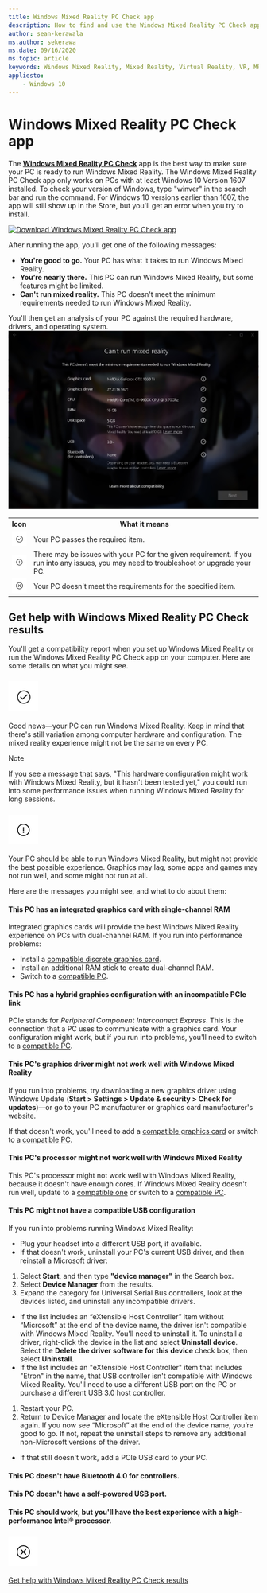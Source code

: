 ```yaml
---
title: Windows Mixed Reality PC Check app
description: How to find and use the Windows Mixed Reality PC Check app to test your PC's compatibility before purchasing a Windows Mixed Reality headset.
author: sean-kerawala
ms.author: sekerawa
ms.date: 09/16/2020
ms.topic: article
keywords: Windows Mixed Reality, Mixed Reality, Virtual Reality, VR, MR, compatible, compatibility, PC, system requirements
appliesto:
    - Windows 10
---
```


# Windows Mixed Reality PC Check app

The **[Windows Mixed Reality PC Check](https://www.microsoft.com/store/p/windows-mixed-reality-pc-check/9nzvl19n7cnc)** app is the best way to make sure your PC is ready to run Windows Mixed Reality. The Windows Mixed Reality PC Check app only works on PCs with at least Windows 10 Version 1607 installed. To check your version of Windows, type "winver" in the search bar and run the command. For Windows 10 versions earlier than 1607, the app will still show up in the Store, but you'll get an error when you try to install.

<a href="https://www.microsoft.com/store/productid/9NZVL19N7CNC"><img alt="Download Windows Mixed Reality PC Check app" src="images/WMR-PC-Check-app.png"/></a>

After running the app, you'll get one of the following messages:

* **You're good to go.** Your PC has what it takes to run Windows Mixed Reality.
* **You’re nearly there.** This PC can run Windows Mixed Reality, but some features might be limited.
* **Can't run mixed reality.** This PC doesn't meet the minimum requirements needed to run Windows Mixed Reality.

You'll then get an analysis of your PC against the required hardware, drivers, and operating system.
![Screenshot of Windows Mixed Reality PC Check](images/screenshot-mr-pc-check.jpg) 

<table>
<tr>
<th>Icon</th><th>What it means</th>
</tr><tr>
<td> <img alt="Succeeded" width="30" height="30" src="images/glyph-succeeded.png" /></td><td>Your PC passes the required item.</td>
</tr><tr>
<td> <img alt="Warning" width="30" height="30" src="images/glyph-warning.png" /></td><td>There may be issues with your PC for the given requirement. If you run into any issues, you may need to troubleshoot or upgrade your PC.</td>
</tr><tr>
<td> <img alt="Error" width="30" height="30" src="images/glyph-error.png" /></td><td>Your PC doesn't meet the requirements for the specified item.</td>
</tr>
</table>

## Get help with Windows Mixed Reality PC Check results

You'll get a compatibility report when you set up Windows Mixed Reality or run the Windows Mixed Reality PC Check app on your computer. Here are some details on what you might see.

### ![You're good to go](images/glyph-succeeded.png)

Good news—your PC can run Windows Mixed Reality. Keep in mind that there's still variation among computer hardware and configuration. The mixed reality experience might not be the same on every PC.

>[!NOTE]
>If you see a message that says, "This hardware configuration might work with Windows Mixed Reality, but it hasn't been tested yet," you could run into some performance issues when running Windows Mixed Reality for long sessions.

### ![You're nearly there](images/glyph-warning.png)

Your PC should be able to run Windows Mixed Reality, but might not provide the best possible experience. Graphics may lag, some apps and games may not run well, and some might not run at all.

Here are the messages you might see, and what to do about them:

#### This PC has an integrated graphics card with single-channel RAM

Integrated graphics cards will provide the best Windows Mixed Reality experience on PCs with dual-channel RAM. If you run into performance problems:

* Install a [compatible discrete graphics card](windows-mixed-reality-minimum-pc-hardware-compatibility-guidelines.md).
* Install an additional RAM stick to create dual-channel RAM.
* Switch to a [compatible PC](https://www.microsoft.com/windows/windows-mixed-reality-devices).

#### This PC has a hybrid graphics configuration with an incompatible PCIe link

PCIe stands for *Peripheral Component Interconnect Express*. This is the connection that a PC uses to communicate with a graphics card. Your configuration might work, but if you run into problems, you'll need to switch to a [compatible PC](https://www.microsoft.com/windows/windows-mixed-reality-devices).

#### This PC's graphics driver might not work well with Windows Mixed Reality

If you run into problems, try downloading a new graphics driver using Windows Update (**Start > Settings > Update & security > Check for updates**)—or go to your PC manufacturer or graphics card manufacturer's website.

If that doesn't work, you'll need to add a [compatible graphics card](windows-mixed-reality-minimum-pc-hardware-compatibility-guidelines.md) or switch to a [compatible PC](https://www.microsoft.com/windows/windows-mixed-reality-devices).

#### This PC's processor might not work well with Windows Mixed Reality

This PC's processor might not work well with Windows Mixed Reality, because it doesn't have enough cores. If Windows Mixed Reality doesn't run well, update to a [compatible one](windows-mixed-reality-minimum-pc-hardware-compatibility-guidelines.md) or switch to a [compatible PC](https://www.microsoft.com/windows/windows-mixed-reality-devices).

#### This PC might not have a compatible USB configuration

If you run into problems running Windows Mixed Reality:

* Plug your headset into a different USB port, if available.
* If that doesn't work, uninstall your PC's current USB driver, and then reinstall a Microsoft driver:

1. Select **Start**, and then type **"device manager"** in the Search box.
1. Select **Device Manager** from the results.
1. Expand the category for Universal Serial Bus controllers, look at the devices listed, and uninstall any incompatible drivers. 
 * If the list includes an “eXtensible Host Controller” item without “Microsoft” at the end of the device name, the driver isn't compatible with Windows Mixed Reality. You’ll need to uninstall it. To uninstall a driver, right-click the device in the list and select **Uninstall device**. Select the **Delete the driver software for this device** check box, then select **Uninstall**.
 * If the list includes an "eXtensible Host Controller" item that includes "Etron" in the name, that USB controller isn't compatible with Windows Mixed Reality. You'll need to use a different USB port on the PC or purchase a different USB 3.0 host controller.
1. Restart your PC. 
1. Return to Device Manager and locate the eXtensible Host Controller item again. If you now see “Microsoft” at the end of the device name, you’re good to go. If not, repeat the uninstall steps to remove any additional non-Microsoft versions of the driver.
* If that still doesn't work, add a PCIe USB card to your PC.

#### This PC doesn't have Bluetooth 4.0 for controllers.

#### This PC doesn't have a self-powered USB port.

#### This PC should work, but you'll have the best experience with a high-performance Intel® processor.

### ![Can't run mixed reality](images/glyph-error.png)

 [Get help with Windows Mixed Reality PC Check results](https://support.microsoft.com/en-us/help/4045777/windows-10-get-help-with-pc-compatibility-in-windows-mixed-reality)
